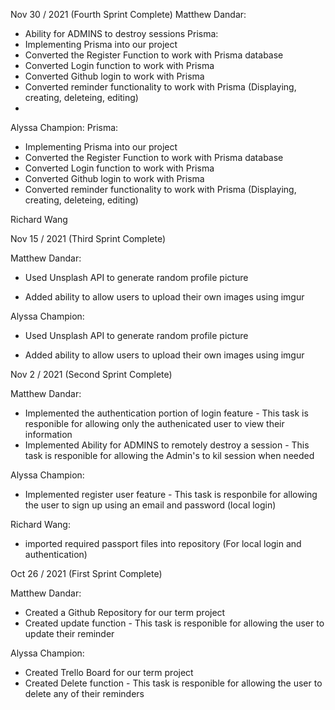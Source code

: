 Nov 30 / 2021 (Fourth Sprint Complete)
Matthew Dandar: 
- Ability for ADMINS to destroy sessions
Prisma: 
- Implementing Prisma into our project
- Converted the Register Function to work with Prisma database
- Converted Login function to work with Prisma
- Converted Github login to work with Prisma
- Converted reminder functionality to work with Prisma (Displaying, creating, deleteing, editing)
- 
Alyssa Champion: 
Prisma: 
- Implementing Prisma into our project
- Converted the Register Function to work with Prisma database
- Converted Login function to work with Prisma
- Converted Github login to work with Prisma
- Converted reminder functionality to work with Prisma (Displaying, creating, deleteing, editing)


Richard Wang




Nov 15 / 2021 (Third Sprint Complete)

Matthew Dandar: 
- Used Unsplash API to generate random profile picture

- Added ability to allow users to upload their own images using imgur


Alyssa Champion: 

- Used Unsplash API to generate random profile picture 

- Added ability to allow users to upload their own images using imgur




Nov 2 / 2021 (Second Sprint Complete)

Matthew Dandar:

- Implemented the authentication portion of login feature - This task is responible for allowing only the authenicated user to view their information
- Implemented Ability for ADMINS to remotely destroy a session - This task is responible for allowing the Admin's to kil session when needed

Alyssa Champion:

- Implemented register user feature - This task is responbile for allowing the user to sign up using an email and password (local login)


Richard Wang:

- imported required passport files into repository (For local login and authentication)



Oct 26 / 2021 (First Sprint Complete)

Matthew Dandar:

- Created a Github Repository for our term project
- Created update function - This task is responible for allowing the user to update their reminder

Alyssa Champion:

- Created Trello Board  for our term project
- Created Delete function - This task is responible for allowing the user to delete any of their reminders



